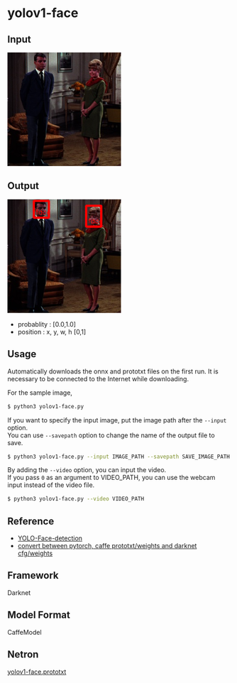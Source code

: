# yolov1-face

## Input

![Input](couple.jpg)

## Output

![Output](output.png)

- probablity : [0.0,1.0]
- position : x, y, w, h [0,1]

## Usage
Automatically downloads the onnx and prototxt files on the first run.
It is necessary to be connected to the Internet while downloading.

For the sample image,
``` bash
$ python3 yolov1-face.py
```

If you want to specify the input image, put the image path after the `--input` option.  
You can use `--savepath` option to change the name of the output file to save.
```bash
$ python3 yolov1-face.py --input IMAGE_PATH --savepath SAVE_IMAGE_PATH
```

By adding the `--video` option, you can input the video.   
If you pass `0` as an argument to VIDEO_PATH, you can use the webcam input instead of the video file.
```bash
$ python3 yolov1-face.py --video VIDEO_PATH
```


## Reference

- [YOLO-Face-detection](https://github.com/dannyblueliu/YOLO-Face-detection)
- [convert between pytorch, caffe prototxt/weights and darknet cfg/weights](https://github.com/marvis/pytorch-caffe-darknet-convert)

## Framework

Darknet

## Model Format

CaffeModel

## Netron

[yolov1-face.prototxt](https://lutzroeder.github.io/netron/?url=https://storage.googleapis.com/ailia-models/yolov1-face/yolov1-face.prototxt)
